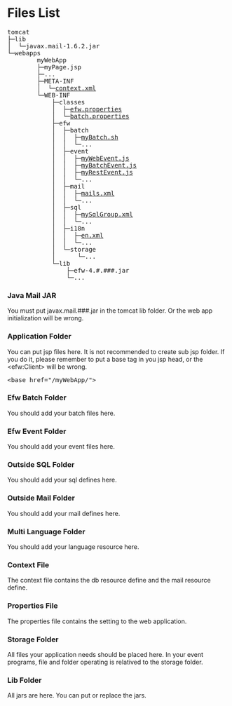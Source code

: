 <H1>Files List</H1>

<pre>
tomcat
├─lib
│  └─javax.mail-1.6.2.jar									//Java Mail jar.
└─webapps
        myWebApp											//The application folder. 
        ├─myPage.jsp
        ├─...
        ├─META-INF
        │  └─<a href="resources.context.md">context.xml</a>
        └─WEB-INF
            ├─classes
            │  ├─<a href="properties.web.md">efw.properties</a>
            │  └─<a href="properties.batch.md">batch.properties</a>
            ├─efw
            │  ├─batch										//Efw batch folder
            │  │  ├─<a href="../samples/batchSample/WEB-INF/efw/batch/myBatch.sh">myBatch.sh</a>
            │  │  └─...
            │  ├─event										//Efw event folder
            │  │  ├─<a href="api_webevent.md">myWebEvent.js</a>
            │  │  ├─<a href="api_batchevent.md">myBatchEvent.js</a>
            │  │  ├─<a href="api_restevent.md">myRestEvent.js</a>
            │  │  └─...
            │  ├─mail										//Outside mail folder
            │  │  ├─<a href="api_mail.md">mails.xml</a>
            │  │  └─...
            │  ├─sql										//Outside sql folder
            │  │  ├─<a href="api_sql.md">mySqlGroup.xml</a>
            │  │  └─...
            │  ├─i18n										//Multi language folder
            │  │  ├─<a href="api_language.md">en.xml</a>
            │  │  └─...
            │  └─storage									//Storage folder
            │      └─...
            └─lib											//Lib folder
                ├─efw-4.#.###.jar
                └─...
</pre>
<h3>Java Mail JAR</h3>
You must put javax.mail.###.jar in the tomcat lib folder. Or the web app initialization will be wrong.

<h3>Application Folder</h3>
You can put jsp files here. It is not recommended to create sub jsp folder. If you do it, please remember to put a base tag in you jsp head, or the &lt;efw:Client> will be wrong.
<pre>
&lt;base href="/myWebApp/">
</pre>

<h3>Efw Batch Folder</h3>
You should add your batch files here.

<h3>Efw Event Folder</h3>
You should add your event files here.

<h3>Outside SQL Folder</h3>
You should add your sql defines here.

<h3>Outside Mail Folder</h3>
You should add your mail defines here.

<h3>Multi Language Folder</h3>
You should add your language resource here.

<h3>Context File</h3>
The context file contains the db resource define and the mail resource define.

<h3>Properties File</h3>
The properties file contains the setting to the web application.

<h3>Storage Folder</h3>
All files your application needs should be placed here. In your event programs, file and folder operating is relatived to the storage folder.

<h3>Lib Folder</h3>
All jars are here. You can put or replace the jars.